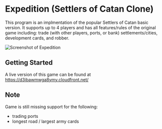 # Expedition (Settlers of Catan Clone)

This program is an implmentation of the popular Settlers of Catan basic version. It supports up to 4 players and has all features/rules of the original game including: trade (with other players, ports, or bank) settlements/cities, development cards, and robber.

![Screenshot of Expedition](https://github.com/lujohn/Expedition/blob/master/screenshot_main-menu.png)

## Getting Started
A live version of this game can be found at https://d3ibawmwga8ymy.cloudfront.net/

## Note
Game is still missing support for the following:
- trading ports
- longest road / largest army cards